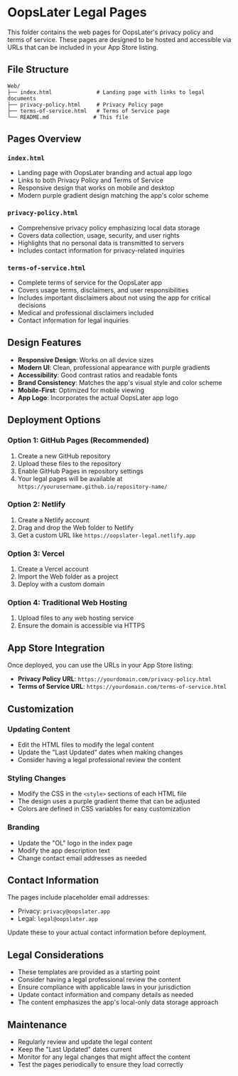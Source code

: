 # OopsLater Legal Pages

This folder contains the web pages for OopsLater's privacy policy and terms of service. These pages are designed to be hosted and accessible via URLs that can be included in your App Store listing.

## File Structure

```
Web/
├── index.html              # Landing page with links to legal documents
├── privacy-policy.html     # Privacy Policy page
├── terms-of-service.html   # Terms of Service page
└── README.md              # This file
```

## Pages Overview

### `index.html`
- Landing page with OopsLater branding and actual app logo
- Links to both Privacy Policy and Terms of Service
- Responsive design that works on mobile and desktop
- Modern purple gradient design matching the app's color scheme

### `privacy-policy.html`
- Comprehensive privacy policy emphasizing local data storage
- Covers data collection, usage, security, and user rights
- Highlights that no personal data is transmitted to servers
- Includes contact information for privacy-related inquiries

### `terms-of-service.html`
- Complete terms of service for the OopsLater app
- Covers usage terms, disclaimers, and user responsibilities
- Includes important disclaimers about not using the app for critical decisions
- Medical and professional disclaimers included
- Contact information for legal inquiries

## Design Features

- **Responsive Design**: Works on all device sizes
- **Modern UI**: Clean, professional appearance with purple gradients
- **Accessibility**: Good contrast ratios and readable fonts
- **Brand Consistency**: Matches the app's visual style and color scheme
- **Mobile-First**: Optimized for mobile viewing
- **App Logo**: Incorporates the actual OopsLater app logo

## Deployment Options

### Option 1: GitHub Pages (Recommended)
1. Create a new GitHub repository
2. Upload these files to the repository
3. Enable GitHub Pages in repository settings
4. Your legal pages will be available at `https://yourusername.github.io/repository-name/`

### Option 2: Netlify
1. Create a Netlify account
2. Drag and drop the Web folder to Netlify
3. Get a custom URL like `https://oopslater-legal.netlify.app`

### Option 3: Vercel
1. Create a Vercel account
2. Import the Web folder as a project
3. Deploy with a custom domain

### Option 4: Traditional Web Hosting
1. Upload files to any web hosting service
2. Ensure the domain is accessible via HTTPS

## App Store Integration

Once deployed, you can use the URLs in your App Store listing:

- **Privacy Policy URL**: `https://yourdomain.com/privacy-policy.html`
- **Terms of Service URL**: `https://yourdomain.com/terms-of-service.html`

## Customization

### Updating Content
- Edit the HTML files to modify the legal content
- Update the "Last Updated" dates when making changes
- Consider having a legal professional review the content

### Styling Changes
- Modify the CSS in the `<style>` sections of each HTML file
- The design uses a purple gradient theme that can be adjusted
- Colors are defined in CSS variables for easy customization

### Branding
- Update the "OL" logo in the index page
- Modify the app description text
- Change contact email addresses as needed

## Contact Information

The pages include placeholder email addresses:
- Privacy: `privacy@oopslater.app`
- Legal: `legal@oopslater.app`

Update these to your actual contact information before deployment.

## Legal Considerations

- These templates are provided as a starting point
- Consider having a legal professional review the content
- Ensure compliance with applicable laws in your jurisdiction
- Update contact information and company details as needed
- The content emphasizes the app's local-only data storage approach

## Maintenance

- Regularly review and update the legal content
- Keep the "Last Updated" dates current
- Monitor for any legal changes that might affect the content
- Test the pages periodically to ensure they load correctly 